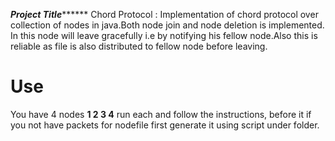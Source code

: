 ***********************Project Title*****************************
Chord Protocol : Implementation of chord protocol over collection of nodes in java.Both node join 
and node deletion is implemented. In this node will leave gracefully i.e by notifying his fellow node.Also this is reliable as file is also distributed to fellow node before leaving.

# Use
You have 4 nodes **1 2 3 4** run each and follow the instructions, before it if you not have packets for nodefile first generate it using script under folder.
